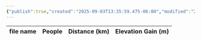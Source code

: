 ```yaml
---
{"publish":true,"created":"2025-09-03T13:35:59.475-06:00","modified":"2025-09-03T14:47:21.686-06:00","published":"2025-09-03T14:47:21.686-06:00","tags":["route"],"cssclasses":"","elevation":null,"region":null,"location":"52.5704133, -117.9485427","DWYT":"Worthwhile","Kane":null,"completed":false}
---
```



| file name | People | Distance (km) | Elevation Gain (m) |
| --------- | ------ | ------------- | ------------------ |